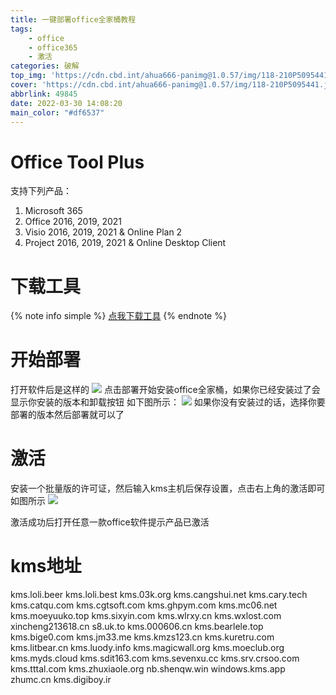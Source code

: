 ```yaml
---
title: 一键部署office全家桶教程
tags: 
    - office
    - office365
    - 激活
categories: 破解
top_img: 'https://cdn.cbd.int/ahua666-panimg@1.0.57/img/118-210P5095441.jpg'
cover: 'https://cdn.cbd.int/ahua666-panimg@1.0.57/img/118-210P5095441.jpg'
abbrlink: 49845
date: 2022-03-30 14:08:20
main_color: "#df6537"
---
```

# Office Tool Plus
支持下列产品：
1. Microsoft 365
2. Office 2016, 2019, 2021
3. Visio 2016, 2019, 2021 & Online Plan 2
4. Project 2016, 2019, 2021 & Online Desktop Client

# 下载工具
{% note info simple %}
[点我下载工具](https://otp.landian.vip/redirect/download.php?type=runtime&site=yuntu)
{% endnote %}

# 开始部署
打开软件后是这样的
![](https://cdn.cbd.int/ahua666-panimg@1.0.57/img/20220330141501.png)
点击部署开始安装office全家桶，如果你已经安装过了会显示你安装的版本和卸载按钮
如下图所示：
![](https://cdn.cbd.int/ahua666-panimg@1.0.57/img/20220330142639.png)
如果你没有安装过的话，选择你要部署的版本然后部署就可以了

# 激活

安装一个批量版的许可证，然后输入kms主机后保存设置，点击右上角的激活即可
如图所示
![](https://cdn.cbd.int/ahua666-panimg@1.0.57/img/20220330144346.png)

激活成功后打开任意一款office软件提示产品已激活

# kms地址
kms.loli.beer
kms.loli.best
kms.03k.org
kms.cangshui.net
kms.cary.tech
kms.catqu.com
kms.cgtsoft.com
kms.ghpym.com
kms.mc06.net
kms.moeyuuko.top
kms.sixyin.com
kms.wlrxy.cn
kms.wxlost.com
xincheng213618.cn
s8.uk.to
kms.000606.cn
kms.bearlele.top
kms.bige0.com
kms.jm33.me
kms.kmzs123.cn
kms.kuretru.com
kms.litbear.cn
kms.luody.info
kms.magicwall.org
kms.moeclub.org
kms.myds.cloud
kms.sdit163.com
kms.sevenxu.cc
kms.srv.crsoo.com
kms.tttal.com
kms.zhuxiaole.org
nb.shenqw.win
windows.kms.app
zhumc.cn
kms.digiboy.ir
